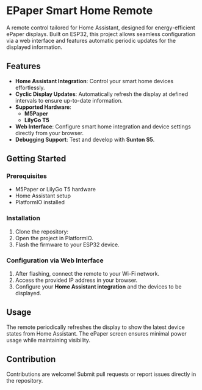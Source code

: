 # EPaper Smart Home Remote

A remote control tailored for Home Assistant, designed for energy-efficient ePaper displays. Built on ESP32, this project allows seamless configuration via a web interface and features automatic periodic updates for the displayed information.

## Features

- **Home Assistant Integration**: Control your smart home devices effortlessly.  
- **Cyclic Display Updates**: Automatically refresh the display at defined intervals to ensure up-to-date information.  
- **Supported Hardware**:  
  - **M5Paper**  
  - **LilyGo T5**  
- **Web Interface**: Configure smart home integration and device settings directly from your browser.  
- **Debugging Support**: Test and develop with **Sunton S5**.  

## Getting Started

### Prerequisites

- M5Paper or LilyGo T5 hardware  
- Home Assistant setup  
- PlatformIO installed  

### Installation

1. Clone the repository:
2. Open the project in PlatformIO.  
3. Flash the firmware to your ESP32 device.

### Configuration via Web Interface

1. After flashing, connect the remote to your Wi-Fi network.  
2. Access the provided IP address in your browser.  
3. Configure your **Home Assistant integration** and the devices to be displayed.

## Usage

The remote periodically refreshes the display to show the latest device states from Home Assistant. The ePaper screen ensures minimal power usage while maintaining visibility.

## Contribution

Contributions are welcome! Submit pull requests or report issues directly in the repository.
